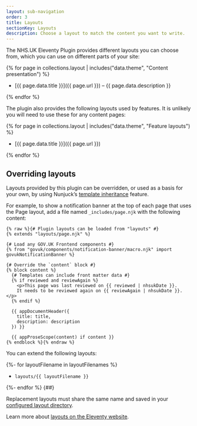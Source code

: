 ```yaml
---
layout: sub-navigation
order: 3
title: Layouts
sectionKey: Layouts
description: Choose a layout to match the content you want to write.
---
```


The NHS.UK Eleventy Plugin provides different layouts you can choose from, which you can use on different parts of your site:

{% for page in collections.layout | includes("data.theme", "Content presentation") %}

- [{{ page.data.title }}]({{ page.url }}) – {{ page.data.description }}

{% endfor %}

The plugin also provides the following layouts used by features. It is unlikely you will need to use these for any content pages:

{% for page in collections.layout | includes("data.theme", "Feature layouts") %}

- [{{ page.data.title }}]({{ page.url }})

{% endfor %}

## Overriding layouts

Layouts provided by this plugin can be overridden, or used as a basis for your own, by using Nunjuck’s [template inheritance](https://mozilla.github.io/nunjucks/templating.html#template-inheritance) feature.

For example, to show a notification banner at the top of each page that uses the Page layout, add a file named `_includes/page.njk` with the following content:

```njk
{% raw %}{# Plugin layouts can be loaded from "layouts" #}
{% extends "layouts/page.njk" %}

{# Load any GOV.UK Frontend components #}
{% from "govuk/components/notification-banner/macro.njk" import govukNotificationBanner %}

{# Override the `content` block #}
{% block content %}
  {# Templates can include front matter data #}
  {% if reviewed and reviewAgain %}
    <p>This page was last reviewed on {{ reviewed | nhsukDate }}.
    It needs to be reviewed again on {{ reviewAgain | nhsukDate }}.</p>
  {% endif %}

  {{ appDocumentHeader({
    title: title,
    description: description
  }) }}

  {{ appProseScope(content) if content }}
{% endblock %}{% endraw %}
```

You can extend the following layouts:

{%- for layoutFilename in layoutFilenames %}

- `layouts/{{ layoutFilename }}`

{%- endfor %}
{##}

Replacement layouts must share the same name and saved in your [configured layout directory](https://www.11ty.dev/docs/config/#directory-for-layouts-optional).

Learn more about [layouts on the Eleventy website](https://www.11ty.dev/docs/layouts/).
